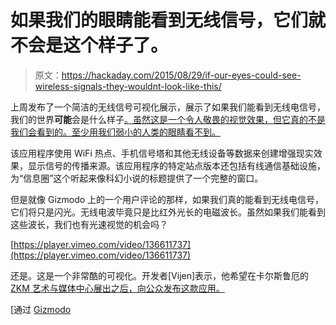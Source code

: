 # 如果我们的眼睛能看到无线信号，它们就不会是这个样子了。

> 原文：<https://hackaday.com/2015/08/29/if-our-eyes-could-see-wireless-signals-they-wouldnt-look-like-this/>

上周发布了一个简洁的无线信号可视化展示，展示了如果我们能看到无线电信号，我们的世界**可能**会是什么样子[。虽然这是一个令人敬畏的视觉效果，但它真的不是我们会看到的。至少用我们弱小的人类的眼睛看不到。](http://www.richardvijgen.nl/#architectureofradio)

该应用程序使用 WiFi 热点、手机信号塔和其他无线设备等数据来创建增强现实效果，显示信号的传播来源。该应用程序的特定站点版本还包括有线通信基础设施，为“信息圈”这个听起来像科幻小说的标题提供了一个完整的窗口。

但是就像 Gizmodo 上的一个用户评论的那样，如果我们真的能看到无线电信号，它们将只是闪光。无线电波毕竟只是比红外光长的电磁波长。虽然如果我们能看到这些波长，我们也有光速视觉的机会吗？

[https://player.vimeo.com/video/136611737](https://player.vimeo.com/video/136611737)

还是。这是一个非常酷的可视化。开发者[Vijen]表示，他希望在卡尔斯鲁厄的 [ZKM 艺术与媒体中心展出之后，向公众发布这款应用。](http://zkm.de/)

[通过 [Gizmodo](http://gizmodo.com/if-our-eyes-could-see-wireless-signals-heres-what-the-1726215792)